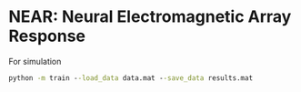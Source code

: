 # NEAR: Neural Electromagnetic Array Response

For simulation
```cmd
python -m train --load_data data.mat --save_data results.mat
```

